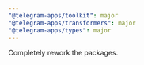```yaml
---
"@telegram-apps/toolkit": major
"@telegram-apps/transformers": major
"@telegram-apps/types": major
---
```


Completely rework the packages.
